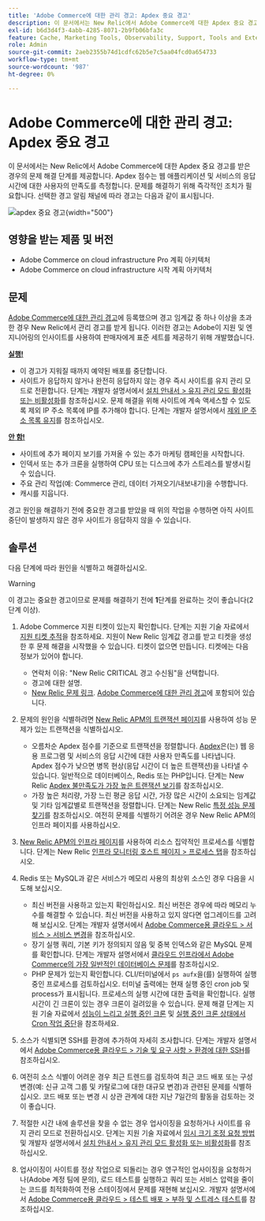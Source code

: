 ```yaml
---
title: 'Adobe Commerce에 대한 관리 경고: Apdex 중요 경고'
description: 이 문서에서는 New Relic에서 Adobe Commerce에 대한 Apdex 중요 경고를 받은 경우의 문제 해결 단계를 제공합니다. Apdex 점수는 웹 애플리케이션 및 서비스의 응답 시간에 대한 사용자의 만족도를 측정합니다. 문제를 해결하기 위해 즉각적인 조치가 필요합니다. 선택한 경고 알림 채널에 따라 경고는 다음과 같이 표시됩니다.
exl-id: b6d3d4f3-4abb-4285-8071-2b9fb06bfa3c
feature: Cache, Marketing Tools, Observability, Support, Tools and External Services
role: Admin
source-git-commit: 2aeb2355b74d1cdfc62b5e7c5aa04fcd0a654733
workflow-type: tm+mt
source-wordcount: '987'
ht-degree: 0%

---
```


# Adobe Commerce에 대한 관리 경고: Apdex 중요 경고

이 문서에서는 New Relic에서 Adobe Commerce에 대한 Apdex 중요 경고를 받은 경우의 문제 해결 단계를 제공합니다. Apdex 점수는 웹 애플리케이션 및 서비스의 응답 시간에 대한 사용자의 만족도를 측정합니다. 문제를 해결하기 위해 즉각적인 조치가 필요합니다. 선택한 경고 알림 채널에 따라 경고는 다음과 같이 표시됩니다.

![apdex 중요 경고](assets/apdex-critical-magento-managed.png){width="500"}

## 영향을 받는 제품 및 버전

* Adobe Commerce on cloud infrastructure Pro 계획 아키텍처
* Adobe Commerce on cloud infrastructure 시작 계획 아키텍처

## 문제

[Adobe Commerce에 대한 관리 경고](/help/support-tools/managed-alerts-for-adobe-commerce/managed-alerts-for-magento-commerce.md)에 등록했으며 경고 임계값 중 하나 이상을 초과한 경우 New Relic에서 관리 경고를 받게 됩니다. 이러한 경고는 Adobe이 지원 및 엔지니어링의 인사이트를 사용하여 판매자에게 표준 세트를 제공하기 위해 개발했습니다.

<u> **실행!** </u>

* 이 경고가 지워질 때까지 예약된 배포를 중단합니다.
* 사이트가 응답하지 않거나 완전히 응답하지 않는 경우 즉시 사이트를 유지 관리 모드로 전환합니다. 단계는 개발자 설명서에서 [설치 안내서 > 유지 관리 모드 활성화 또는 비활성화](https://experienceleague.adobe.com/en/docs/commerce-operations/installation-guide/tutorials/maintenance-mode)를 참조하십시오. 문제 해결을 위해 사이트에 계속 액세스할 수 있도록 제외 IP 주소 목록에 IP를 추가해야 합니다. 단계는 개발자 설명서에서 [제외 IP 주소 목록 유지](https://experienceleague.adobe.com/en/docs/commerce-operations/installation-guide/tutorials/maintenance-mode#instgde-cli-maint-exempt)를 참조하십시오.

<u>**안 함!**</u>

* 사이트에 추가 페이지 보기를 가져올 수 있는 추가 마케팅 캠페인을 시작합니다.
* 인덱서 또는 추가 크론을 실행하여 CPU 또는 디스크에 추가 스트레스를 발생시킬 수 있습니다.
* 주요 관리 작업(예: Commerce 관리, 데이터 가져오기/내보내기)을 수행합니다.
* 캐시를 지웁니다.

경고 원인을 해결하기 전에 중요한 경고를 받았을 때 위의 작업을 수행하면 아직 사이트 중단이 발생하지 않은 경우 사이트가 응답하지 않을 수 있습니다.

## 솔루션

다음 단계에 따라 원인을 식별하고 해결하십시오.

>[!WARNING]
>
>이 경고는 중요한 경고이므로 문제를 해결하기 전에 **1**&#x200B;단계를 완료하는 것이 좋습니다(2단계 이상).

1. Adobe Commerce 지원 티켓이 있는지 확인합니다. 단계는 지원 기술 자료에서 [지원 티켓 추적](/help/help-center-guide/help-center/magento-help-center-user-guide.md#track-tickets)을 참조하세요. 지원이 New Relic 임계값 경고를 받고 티켓을 생성한 후 문제 해결을 시작했을 수 있습니다. 티켓이 없으면 만듭니다. 티켓에는 다음 정보가 있어야 합니다.
   * 연락처 이유: &quot;New Relic CRITICAL 경고 수신됨&quot;을 선택합니다.
   * 경고에 대한 설명.
   * [New Relic 문제 링크](https://docs.newrelic.com/docs/alerts-applied-intelligence/new-relic-alerts/alert-incidents/view-violation-event-details-incidents). [Adobe Commerce에 대한 관리 경고](/help/support-tools/managed-alerts-for-adobe-commerce/managed-alerts-for-magento-commerce.md)에 포함되어 있습니다.
1. 문제의 원인을 식별하려면 [New Relic APM의 트랜잭션 페이지](https://docs.newrelic.com/docs/apm/applications-menu/monitoring/transactions-page-find-specific-performance-problems)를 사용하여 성능 문제가 있는 트랜잭션을 식별하십시오.
   * 오름차순 Apdex 점수를 기준으로 트랜잭션을 정렬합니다. [Apdex](https://docs.newrelic.com/docs/apm/new-relic-apm/apdex/apdex-measure-user-satisfaction)은(는) 웹 응용 프로그램 및 서비스의 응답 시간에 대한 사용자 만족도를 나타냅니다. Apdex 점수가 낮으면 병목 현상(응답 시간이 더 높은 트랜잭션)을 나타낼 수 있습니다. 일반적으로 데이터베이스, Redis 또는 PHP입니다. 단계는 New Relic [Apdex 불만족도가 가장 높은 트랜잭션 보기](https://docs.newrelic.com/docs/apm/new-relic-apm/apdex/apdex-measure-user-satisfaction/#dissatisfaction)를 참조하십시오.
   * 가장 높은 처리량, 가장 느린 평균 응답 시간, 가장 많은 시간이 소요되는 임계값 및 기타 임계값별로 트랜잭션을 정렬합니다. 단계는 New Relic [특정 성능 문제 찾기](https://docs.newrelic.com/docs/apm/applications-menu/monitoring/transactions-page-find-specific-performance-problems)를 참조하십시오. 여전히 문제를 식별하기 어려운 경우 New Relic APM의 인프라 페이지를 사용하십시오.
1. [New Relic APM의 인프라 페이지](https://docs.newrelic.com/docs/infrastructure/infrastructure-ui-pages/infra-hosts-ui-page/)를 사용하여 리소스 집약적인 프로세스를 식별합니다. 단계는 New Relic [인프라 모니터링 호스트 페이지 > 프로세스 탭](https://docs.newrelic.com/docs/infrastructure/infrastructure-ui-pages/infra-hosts-ui-page/#processes)을 참조하십시오.
1. Redis 또는 MySQL과 같은 서비스가 메모리 사용의 최상위 소스인 경우 다음을 시도해 보십시오.
   * 최신 버전을 사용하고 있는지 확인하십시오. 최신 버전은 경우에 따라 메모리 누수를 해결할 수 있습니다. 최신 버전을 사용하고 있지 않다면 업그레이드를 고려해 보십시오. 단계는 개발자 설명서에서 [Adobe Commerce용 클라우드 > 서비스 > 서비스 변경](https://experienceleague.adobe.com/docs/commerce-cloud-service/user-guide/configure/service/services-yaml.html)을 참조하십시오.
   * 장기 실행 쿼리, 기본 키가 정의되지 않음 및 중복 인덱스와 같은 MySQL 문제를 확인합니다. 단계는 개발자 설명서에서 [클라우드 인프라에서 Adobe Commerce의 가장 일반적인 데이터베이스 문제](https://experienceleague.adobe.com/docs/commerce-operations/implementation-playbook/best-practices/maintenance/resolve-database-performance-issues.html)를 참조하십시오.
   * PHP 문제가 있는지 확인합니다. CLI/터미널에서 `ps aufx`을(를) 실행하여 실행 중인 프로세스를 검토하십시오. 터미널 출력에는 현재 실행 중인 cron job 및 process가 표시됩니다. 프로세스의 실행 시간에 대한 출력을 확인합니다. 실행 시간이 긴 크론이 있는 경우 크론이 걸려있을 수 있습니다. 문제 해결 단계는 지원 기술 자료에서 [성능이 느리고 실행 중인 크론](/help/troubleshooting/miscellaneous/slow-performance-slow-and-long-running-crons.md) 및 [실행 중인 크론 상태에서 Cron 작업 중단](/help/troubleshooting/miscellaneous/cron-job-is-stuck-in-running-status.md)을 참조하세요.

1. 소스가 식별되면 SSH를 환경에 추가하여 자세히 조사합니다. 단계는 개발자 설명서에서 [Adobe Commerce용 클라우드 > 기술 및 요구 사항 > 환경에 대한 SSH](https://experienceleague.adobe.com/en/docs/commerce-cloud-service/user-guide/develop/secure-connections#ssh)를 참조하십시오.
1. 여전히 소스 식별이 어려운 경우 최근 트렌드를 검토하여 최근 코드 배포 또는 구성 변경(예: 신규 고객 그룹 및 카탈로그에 대한 대규모 변경)과 관련된 문제를 식별하십시오. 코드 배포 또는 변경 시 상관 관계에 대한 지난 7일간의 활동을 검토하는 것이 좋습니다.
1. 적절한 시간 내에 솔루션을 찾을 수 없는 경우 업사이징을 요청하거나 사이트를 유지 관리 모드로 전환하십시오. 단계는 지원 기술 자료에서 [임시 크기 조정 요청 방법](/help/how-to/general/how-to-request-temporary-magento-upsize.md) 및 개발자 설명서에서 [설치 안내서 > 유지 관리 모드 활성화 또는 비활성화](https://experienceleague.adobe.com/en/docs/commerce-operations/installation-guide/tutorials/maintenance-mode)를 참조하십시오.
1. 업사이징이 사이트를 정상 작업으로 되돌리는 경우 영구적인 업사이징을 요청하거나(Adobe 계정 팀에 문의), 로드 테스트를 실행하고 쿼리 또는 서비스 압력을 줄이는 코드를 최적화하여 전용 스테이징에서 문제를 재현해 보십시오. 개발자 설명서에서 [Adobe Commerce용 클라우드 > 테스트 배포 > 부하 및 스트레스 테스트](https://experienceleague.adobe.com/en/docs/commerce-cloud-service/user-guide/develop/test/staging-and-production#load-and-stress-testing)를 참조하십시오.
